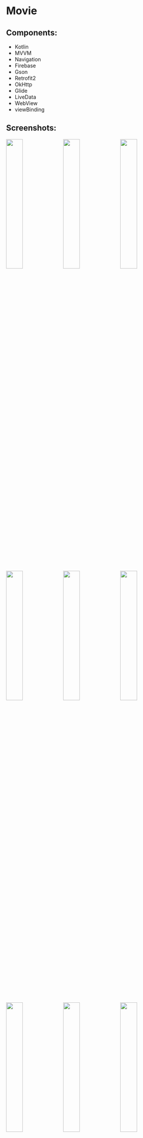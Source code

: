 # Movie

## Components:

- Kotlin
- MVVM
- Navigation
- Firebase
- Gson
- Retrofit2
- OkHttp
- Glide
- LiveData
- WebView
- viewBinding

## Screenshots:

<img src="https://user-images.githubusercontent.com/14277702/199056321-c6e26d0d-38bf-4ec0-b8d5-c8ead5ac3c5c.jpg" width="30%" height="30%"> 
<img src="https://user-images.githubusercontent.com/14277702/199056343-35a660a4-d7a7-45cc-8006-12f94d1e5f3e.jpg" width="30%" height="30%"> 
<img src="https://user-images.githubusercontent.com/14277702/199056352-e3d71263-c808-49bd-b6f2-39e9ce9a72b9.jpg" width="30%" height="30%"> 
<img src="https://user-images.githubusercontent.com/14277702/199056366-6191da37-32af-423c-88c4-b967e4de24f2.jpg" width="30%" height="30%"> 
<img src="https://user-images.githubusercontent.com/14277702/199056383-31dede90-31d1-4bb1-a91f-1f05b7f5fbe8.jpg" width="30%" height="30%"> 
<img src="https://user-images.githubusercontent.com/14277702/199056398-7f638a98-595e-4a6c-9017-b75c5465802c.jpg" width="30%" height="30%">
<img src="https://user-images.githubusercontent.com/14277702/199056417-40380232-da7b-4f61-96ed-bf85c94bf060.jpg" width="30%" height="30%"> 
<img src="https://user-images.githubusercontent.com/14277702/199056426-aeb80d0f-32dc-4ef4-974e-488eacaaa3ff.jpg" width="30%" height="30%"> 
<img src="https://user-images.githubusercontent.com/14277702/199056439-7f61af8b-b8e6-49bc-8d76-4ccfb9d6a10c.jpg" width="30%" height="30%">
